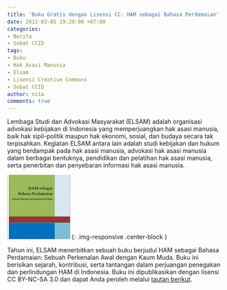 ```yaml
---
title: 'Buku Gratis dengan Lisensi CC: HAM sebagai Bahasa Perdamaian'
date: 2012-03-05 19:29:00 +07:00
categories:
- Berita
- Sobat CCID
tags:
- Buku
- Hak Asasi Manusia
- Elsam
- Lisensi Creative Commons
- Sobat CCID
author: nita
comments: true
---
```


Lembaga Studi dan Advokasi Masyarakat (ELSAM) adalah organisasi advokasi kebijakan di Indonesia yang memperjuangkan hak asasi manusia, baik hak sipil-politik maupun hak ekonomi, sosial, dan budaya secara tak terpisahkan. Kegiatan ELSAM antara lain adalah studi kebijakan dan hukum yang berdampak pada hak asasi manusia, advokasi hak asasi manusia dalam berbagai bentuknya, pendidikan dan pelatihan hak asasi manusia, serta penerbitan dan penyebaran informasi hak asasi manusia.

![elsam-150x150.jpg](/uploads/elsam-150x150.jpg){: .img-responsive .center-block }

Tahun ini, ELSAM menerbitkan sebuah buku berjudul HAM sebagai Bahasa Perdamaian: Sebuah Perkenalan Awal dengan Kaum Muda. Buku ini berisikan sejarah, kontribusi, serta tantangan dalam perjuangan penegakan dan perlindungan HAM di Indonesia. Buku ini dipublikasikan dengan lisensi CC BY-NC-SA 3.0 dan dapat Anda peroleh melalui [tautan berikut](http://elsam.or.id/downloads/1330676204_HAM_sebagai_Bahasa_Perdamaian.pdf.).
